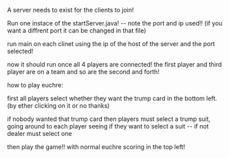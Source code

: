A server needs to exist for the clients to join!

Run one instace of the startServer.java! -- note the port and ip used!! (if you want a diffrent port it can be changed in that file)

run main on each clinet using the ip of the host of the server and the port selected!

now it should run once all 4 players are connected! the first player and third player are on a team and so are the second and forth!

how to play euchre:

first all players select whether they want the trump card in the bottom left. (by ether clicking on it or no thanks)

if nobody wanted that trump card then players must select a trump suit, going around to each player seeing if they want to select a suit -- if not dealer must select one

then play the game!! with normal euchre scoring in the top left!